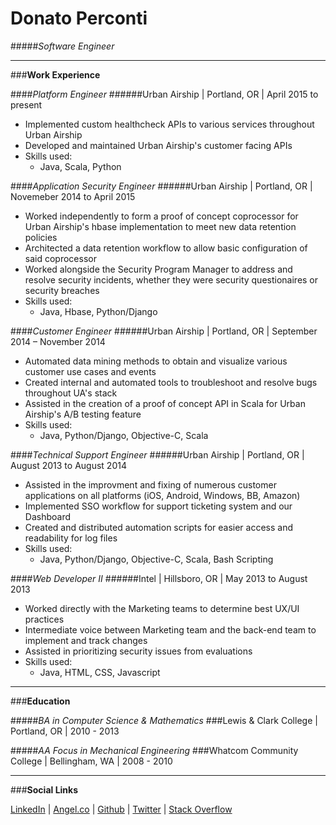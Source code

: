 # **Donato Perconti**
#####*Software Engineer*

***
###**Work Experience**

####_Platform Engineer_
######Urban Airship | Portland, OR | April 2015 to present
- Implemented custom healthcheck APIs to various services throughout Urban Airship
- Developed and maintained Urban Airship's customer facing APIs
- Skills used:
    + Java, Scala, Python


####_Application Security Engineer_
######Urban Airship | Portland, OR | Novemeber 2014 to April 2015
- Worked independently to form a proof of concept coprocessor for Urban Airship's hbase implementation to meet new data retention policies
- Architected a data retention workflow to allow basic configuration of said coprocessor
- Worked alongside the Security Program Manager to address and resolve security incidents, whether they were security questionaires or security breaches
- Skills used:
    + Java, Hbase, Python/Django


####_Customer Engineer_
######Urban Airship | Portland, OR | September 2014 – November 2014
- Automated data mining methods to obtain and visualize various customer use cases and events
- Created internal and automated tools to troubleshoot and resolve bugs throughout UA's stack
- Assisted in the creation of a proof of concept API in Scala for Urban Airship's A/B testing feature
- Skills used:
    + Java, Python/Django, Objective-C, Scala


####_Technical Support Engineer_
######Urban Airship | Portland, OR | August 2013 to August 2014
- Assisted in the improvment and fixing of numerous customer applications on all platforms (iOS, Android, Windows, BB, Amazon)
- Implemented SSO workflow for support ticketing system and our Dashboard
- Created and distributed automation scripts for easier access and readability for log files
- Skills used:
    + Java, Python/Django, Objective-C, Scala, Bash Scripting


####_Web Developer II_
######Intel | Hillsboro, OR | May 2013 to August 2013
- Worked directly with the Marketing teams to determine best UX/UI practices
- Intermediate voice between Marketing team and the back-end team to implement and track changes
- Assisted in prioritizing security issues from evaluations
- Skills used:
    + Java, HTML, CSS, Javascript


***
###**Education**

#####_BA in Computer Science & Mathematics_
###Lewis & Clark College | Portland, OR | 2010 - 2013


#####_AA Focus in Mechanical Engineering_
###Whatcom Community College | Bellingham, WA | 2008 - 2010

***
###**Social Links**

[LinkedIn](https://www.linkedin.com/in/dperconti) | 
[Angel.co](https://angel.co/dperconti) | 
[Github](https://github.com/dperconti) | 
[Twitter](https://twitter.com/dperconti) | 
[Stack Overflow](http://stackoverflow.com/users/2600731/dperconti)



